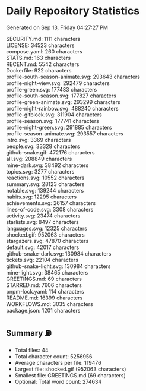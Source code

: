 # Daily Repository Statistics
Generated on Sep 13, Friday 04:27:27 PM  

SECURITY.md: 1111 characters  
LICENSE: 34523 characters  
compose.yaml: 260 characters  
STATS.md: 163 characters  
RECENT.md: 5542 characters  
Dockerfile: 922 characters  
profile-south-season-animate.svg: 293643 characters  
profile-night-view.svg: 292479 characters  
profile-green.svg: 177483 characters  
profile-south-season.svg: 177827 characters  
profile-green-animate.svg: 293299 characters  
profile-night-rainbow.svg: 488240 characters  
profile-gitblock.svg: 311904 characters  
profile-season.svg: 177741 characters  
profile-night-green.svg: 291885 characters  
profile-season-animate.svg: 293557 characters  
intro.svg: 3369 characters  
people.svg: 33328 characters  
github-snake.gif: 472176 characters  
all.svg: 208849 characters  
mine-dark.svg: 38492 characters  
topics.svg: 3277 characters  
reactions.svg: 10552 characters  
summary.svg: 28123 characters  
notable.svg: 139244 characters  
habits.svg: 12295 characters  
achievements.svg: 26157 characters  
lines-of-code.svg: 3308 characters  
activity.svg: 23474 characters  
starlists.svg: 8497 characters  
languages.svg: 12325 characters  
shocked.gif: 952063 characters  
stargazers.svg: 47870 characters  
default.svg: 42017 characters  
github-snake-dark.svg: 130984 characters  
tickets.svg: 22104 characters  
github-snake-light.svg: 130984 characters  
mine-light.svg: 38465 characters  
GREETINGS.md: 69 characters  
STARRED.md: 7606 characters  
pnpm-lock.yaml: 114 characters  
README.md: 16399 characters  
WORKFLOWS.md: 3035 characters  
package.json: 1201 characters  

## Summary ⛽  
- Total files: 44  
- Total character count: 5256956  
- Average characters per file: 119476  
- Largest file: shocked.gif (952063 characters)  
- Smallest file: GREETINGS.md (69 characters)  
- Optional: Total word count: 274634  
